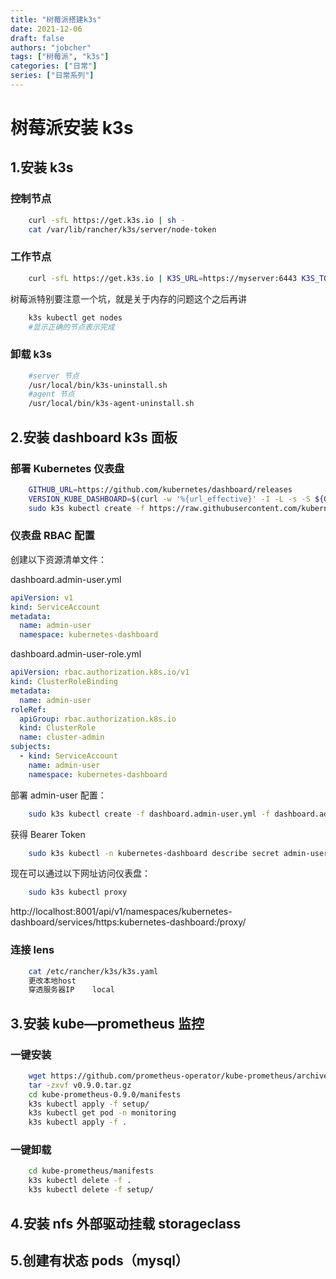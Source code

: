 ```yaml
---
title: "树莓派搭建k3s"
date: 2021-12-06
draft: false
authors: "jobcher"
tags: ["树莓派", "k3s"]
categories: ["日常"]
series: ["日常系列"]
---
```


# 树莓派安装 k3s

## 1.安装 k3s

### 控制节点

```sh
    curl -sfL https://get.k3s.io | sh -
    cat /var/lib/rancher/k3s/server/node-token
```

### 工作节点

```sh
    curl -sfL https://get.k3s.io | K3S_URL=https://myserver:6443 K3S_TOKEN=mynodetoken sh -
```

树莓派特别要注意一个坑，就是关于内存的问题这个之后再讲

```sh
    k3s kubectl get nodes
    #显示正确的节点表示完成
```

### 卸载 k3s

```sh
    #server 节点
    /usr/local/bin/k3s-uninstall.sh
    #agent 节点
    /usr/local/bin/k3s-agent-uninstall.sh
```

## 2.安装 dashboard k3s 面板

### 部署 Kubernetes 仪表盘

```sh
    GITHUB_URL=https://github.com/kubernetes/dashboard/releases
    VERSION_KUBE_DASHBOARD=$(curl -w '%{url_effective}' -I -L -s -S ${GITHUB_URL}/latest -o /dev/null | sed -e 's|.*/||')
    sudo k3s kubectl create -f https://raw.githubusercontent.com/kubernetes/dashboard/${VERSION_KUBE_DASHBOARD}/aio/deploy/recommended.yaml
```

### 仪表盘 RBAC 配置

创建以下资源清单文件：

dashboard.admin-user.yml

```yaml
apiVersion: v1
kind: ServiceAccount
metadata:
  name: admin-user
  namespace: kubernetes-dashboard
```

dashboard.admin-user-role.yml

```yaml
apiVersion: rbac.authorization.k8s.io/v1
kind: ClusterRoleBinding
metadata:
  name: admin-user
roleRef:
  apiGroup: rbac.authorization.k8s.io
  kind: ClusterRole
  name: cluster-admin
subjects:
  - kind: ServiceAccount
    name: admin-user
    namespace: kubernetes-dashboard
```

部署 admin-user 配置：

```sh
    sudo k3s kubectl create -f dashboard.admin-user.yml -f dashboard.admin-user-role.yml
```

获得 Bearer Token

```sh
    sudo k3s kubectl -n kubernetes-dashboard describe secret admin-user-token | grep '^token'
```

现在可以通过以下网址访问仪表盘：

```sh
    sudo k3s kubectl proxy
```

http://localhost:8001/api/v1/namespaces/kubernetes-dashboard/services/https:kubernetes-dashboard:/proxy/

### 连接 lens

```sh
    cat /etc/rancher/k3s/k3s.yaml
    更改本地host
    穿透服务器IP    local
```

## 3.安装 kube—prometheus 监控

### 一键安装

```sh
    wget https://github.com/prometheus-operator/kube-prometheus/archive/refs/tags/v0.9.0.tar.gz
    tar -zxvf v0.9.0.tar.gz
    cd kube-prometheus-0.9.0/manifests
    k3s kubectl apply -f setup/
    k3s kubectl get pod -n monitoring
    k3s kubectl apply -f .
```

### 一键卸载

```sh
    cd kube-prometheus/manifests
    k3s kubectl delete -f .
    k3s kubectl delete -f setup/
```

## 4.安装 nfs 外部驱动挂载 storageclass

## 5.创建有状态 pods（mysql）
